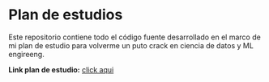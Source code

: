 # Plan de estudios

Este repositorio contiene todo el código fuente desarrollado en el marco de mi plan de estudio para volverme un puto crack en ciencia de datos y ML engireeng.

**Link plan de estudio:**
[click aqui](https://docs.google.com/spreadsheets/d/1A5o2E23EY-8xzquPxUiBzjq3oXd6TA7DaTe9saTdGLE/edit?usp=sharing)